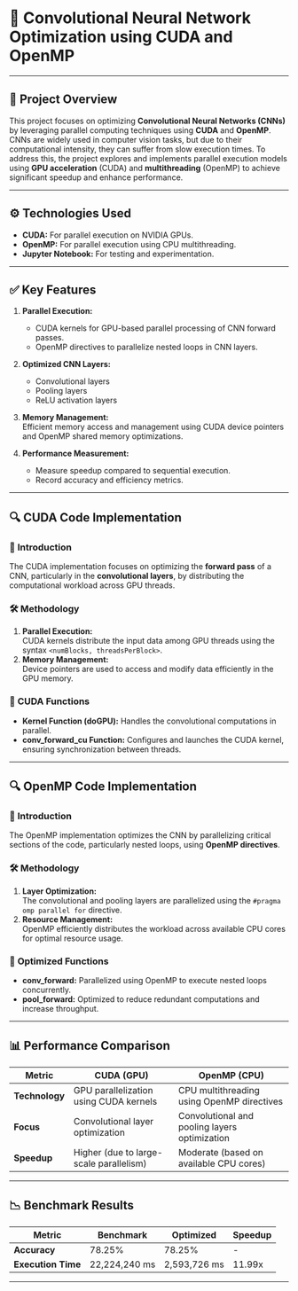 # 🚀 Convolutional Neural Network Optimization using CUDA and OpenMP  
 

---

## 📖 **Project Overview**  

This project focuses on optimizing **Convolutional Neural Networks (CNNs)** by leveraging parallel computing techniques using **CUDA** and **OpenMP**. CNNs are widely used in computer vision tasks, but due to their computational intensity, they can suffer from slow execution times. To address this, the project explores and implements parallel execution models using **GPU acceleration** (CUDA) and **multithreading** (OpenMP) to achieve significant speedup and enhance performance.  


---

## ⚙️ **Technologies Used**  

- **CUDA:** For parallel execution on NVIDIA GPUs.  
- **OpenMP:** For parallel execution using CPU multithreading.  
- **Jupyter Notebook:** For testing and experimentation.  

---

## ✅ **Key Features**  

1. **Parallel Execution:**  
   - CUDA kernels for GPU-based parallel processing of CNN forward passes.  
   - OpenMP directives to parallelize nested loops in CNN layers.  

2. **Optimized CNN Layers:**  
   - Convolutional layers  
   - Pooling layers  
   - ReLU activation layers  

3. **Memory Management:**  
   Efficient memory access and management using CUDA device pointers and OpenMP shared memory optimizations.  

4. **Performance Measurement:**  
   - Measure speedup compared to sequential execution.  
   - Record accuracy and efficiency metrics.

---

## 🔍 **CUDA Code Implementation**  

### 🚀 **Introduction**  
The CUDA implementation focuses on optimizing the **forward pass** of a CNN, particularly in the **convolutional layers**, by distributing the computational workload across GPU threads.

### 🛠️ **Methodology**  
1. **Parallel Execution:**  
   CUDA kernels distribute the input data among GPU threads using the syntax `<numBlocks, threadsPerBlock>`.  
2. **Memory Management:**  
   Device pointers are used to access and modify data efficiently in the GPU memory.  

### 📌 **CUDA Functions**  
- **Kernel Function (doGPU):** Handles the convolutional computations in parallel.  
- **conv_forward_cu Function:** Configures and launches the CUDA kernel, ensuring synchronization between threads.  

---

## 🔍 **OpenMP Code Implementation**  

### 🚀 **Introduction**  
The OpenMP implementation optimizes the CNN by parallelizing critical sections of the code, particularly nested loops, using **OpenMP directives**.

### 🛠️ **Methodology**  
1. **Layer Optimization:**  
   The convolutional and pooling layers are parallelized using the `#pragma omp parallel for` directive.  
2. **Resource Management:**  
   OpenMP efficiently distributes the workload across available CPU cores for optimal resource usage.  

### 📌 **Optimized Functions**  
- **conv_forward:** Parallelized using OpenMP to execute nested loops concurrently.  
- **pool_forward:** Optimized to reduce redundant computations and increase throughput.  

---

## 📊 **Performance Comparison**  

| **Metric**        | **CUDA (GPU)**                 | **OpenMP (CPU)**                 |
|------------------|--------------------------------|----------------------------------|
| **Technology**    | GPU parallelization using CUDA kernels | CPU multithreading using OpenMP directives |
| **Focus**         | Convolutional layer optimization | Convolutional and pooling layers optimization |
| **Speedup**       | Higher (due to large-scale parallelism) | Moderate (based on available CPU cores) |

---

## 📉 **Benchmark Results**  

| **Metric**         | **Benchmark** | **Optimized** | **Speedup**   |
|-------------------|---------------|---------------|---------------|
| **Accuracy**       | 78.25%        | 78.25%        | -             |
| **Execution Time** | 22,224,240 ms | 2,593,726 ms  | 11.99x        |

---


